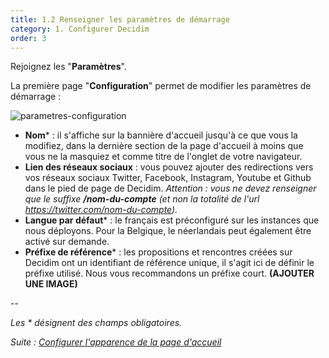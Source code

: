 ```yaml
---
title: 1.2 Renseigner les paramètres de démarrage
category: 1. Configurer Decidim
order: 3
---
```

Rejoignez les "**Paramètres**". 

La première page "**Configuration**" permet de modifier les paramètres de démarrage :

![parametres-configuration]({{site.baseurl}}/uploads/1-2-1-parametres-configuration.png)

* **Nom*** : il s'affiche sur la bannière d'accueil jusqu'à ce que vous la modifiez, dans la dernière section de la page d'accueil à moins que vous ne la masquiez et comme titre de l'onglet de votre navigateur.
* **Lien des réseaux sociaux** : vous pouvez ajouter des redirections vers vos réseaux sociaux Twitter, Facebook, Instagram, Youtube et Github dans le pied de page de Decidim. *Attention : vous ne devez renseigner que le suffixe **/nom-du-compte** (et non la totalité de l'url https://twitter.com/nom-du-compte).*
* **Langue par défaut*** : le français est préconfiguré sur les instances que nous déployons. Pour la Belgique, le néerlandais peut également être activé sur demande. 
* **Préfixe de référence*** : les propositions et rencontres créées sur Decidim ont un identifiant de référence unique, il s'agit ici de définir le préfixe utilisé. Nous vous recommandons un préfixe court. **(AJOUTER UNE IMAGE)**

--

*Les * désignent des champs obligatoires.*


*Suite : [Configurer l'apparence de la page d'accueil]({{site.baseurl}}/configurer-decidim/apparence-page-accueil/)*